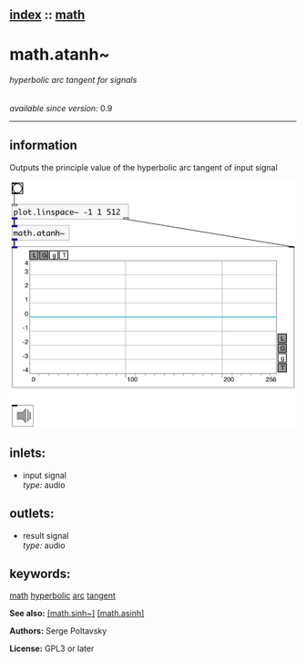 [index](index.html) :: [math](category_math.html)
---

# math.atanh~

###### hyperbolic arc tangent for signals

*available since version:* 0.9

---


## information
Outputs the principle value of the hyperbolic arc tangent of input signal



[![example](../examples/img/math.atanh~.jpg)](../examples/pd/math.atanh~.pd)









## inlets:

* input signal<br>
_type:_ audio



## outlets:

* result signal<br>
_type:_ audio



## keywords:

[math](keywords/math.html)
[hyperbolic](keywords/hyperbolic.html)
[arc](keywords/arc.html)
[tangent](keywords/tangent.html)



**See also:**
[\[math.sinh~\]](math.sinh~.html)
[\[math.asinh\]](math.asinh.html)




**Authors:** Serge Poltavsky




**License:** GPL3 or later





